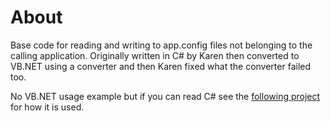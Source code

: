 ﻿# About

Base code for reading and writing to app.config files not belonging to the calling application. Originally written in C# by Karen then converted to VB.NET using a converter and then Karen fixed what the converter failed too.

No VB.NET usage example but if you can read C# see the [following project](http://example.com) for how it is used.
